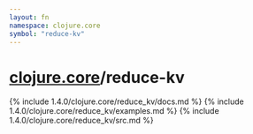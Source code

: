 ```yaml
---
layout: fn
namespace: clojure.core
symbol: "reduce-kv"
---
```


# [clojure.core](../)/reduce-kv

{% include 1.4.0/clojure.core/reduce_kv/docs.md %}
{% include 1.4.0/clojure.core/reduce_kv/examples.md %}
{% include 1.4.0/clojure.core/reduce_kv/src.md %}

